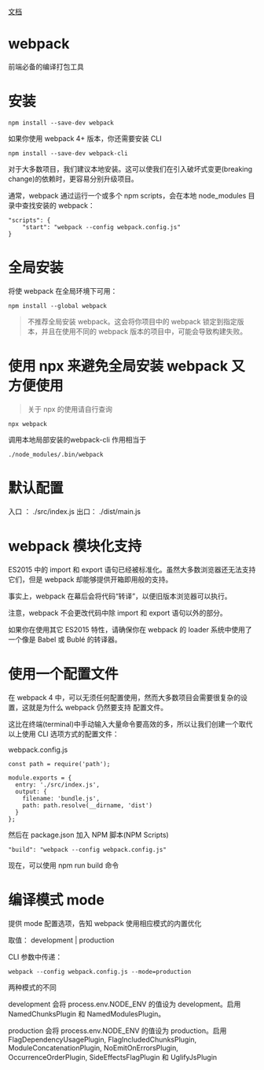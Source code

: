 [文档](https://www.webpackjs.com/guides/installation/)

# webpack

前端必备的编译打包工具



# 安装

```
npm install --save-dev webpack
```

如果你使用 webpack 4+ 版本，你还需要安装 CLI
```
npm install --save-dev webpack-cli
```

对于大多数项目，我们建议本地安装。这可以使我们在引入破坏式变更(breaking change)的依赖时，更容易分别升级项目。

通常，webpack 通过运行一个或多个 npm scripts，会在本地 node_modules 目录中查找安装的 webpack：
```
"scripts": {
    "start": "webpack --config webpack.config.js"
}
```


# 全局安装

将使 webpack 在全局环境下可用：
```
npm install --global webpack
```

> 不推荐全局安装 webpack。这会将你项目中的 webpack 锁定到指定版本，并且在使用不同的 webpack 版本的项目中，可能会导致构建失败。



# 使用 npx 来避免全局安装 webpack 又方便使用

> 关于 npx 的使用请自行查询

```
npx webpack
```
调用本地局部安装的webpack-cli 
作用相当于
```
./node_modules/.bin/webpack
```



# 默认配置  

入口 ： ./src/index.js
出口： ./dist/main.js



# webpack 模块化支持

ES2015 中的 import 和 export 语句已经被标准化。虽然大多数浏览器还无法支持它们，但是 webpack 却能够提供开箱即用般的支持。

事实上，webpack 在幕后会将代码“转译”，以便旧版本浏览器可以执行。

注意，webpack 不会更改代码中除 import 和 export 语句以外的部分。

如果你在使用其它 ES2015 特性，请确保你在 webpack 的 loader 系统中使用了一个像是 Babel 或 Bublé 的转译器。



# 使用一个配置文件

在 webpack 4 中，可以无须任何配置使用，然而大多数项目会需要很复杂的设置，这就是为什么 webpack 仍然要支持 配置文件。

这比在终端(terminal)中手动输入大量命令要高效的多，所以让我们创建一个取代以上使用 CLI 选项方式的配置文件：

webpack.config.js
```
const path = require('path');

module.exports = {
  entry: './src/index.js',
  output: {
    filename: 'bundle.js',
    path: path.resolve(__dirname, 'dist')
  }
};
```

然后在 package.json 加入 NPM 脚本(NPM Scripts)
```
"build": "webpack --config webpack.config.js"
```

现在，可以使用 npm run build 命令




# 编译模式 mode

提供 mode 配置选项，告知 webpack 使用相应模式的内置优化

取值： development | production

 CLI 参数中传递：
 ```
 webpack --config webpack.config.js --mode=production
 ```
 
 两种模式的不同
 
 development 会将 process.env.NODE_ENV 的值设为 development。启用 NamedChunksPlugin 和 NamedModulesPlugin。
 
 production 会将 process.env.NODE_ENV 的值设为 production。启用 FlagDependencyUsagePlugin, FlagIncludedChunksPlugin, ModuleConcatenationPlugin, NoEmitOnErrorsPlugin, OccurrenceOrderPlugin, SideEffectsFlagPlugin 和 UglifyJsPlugin